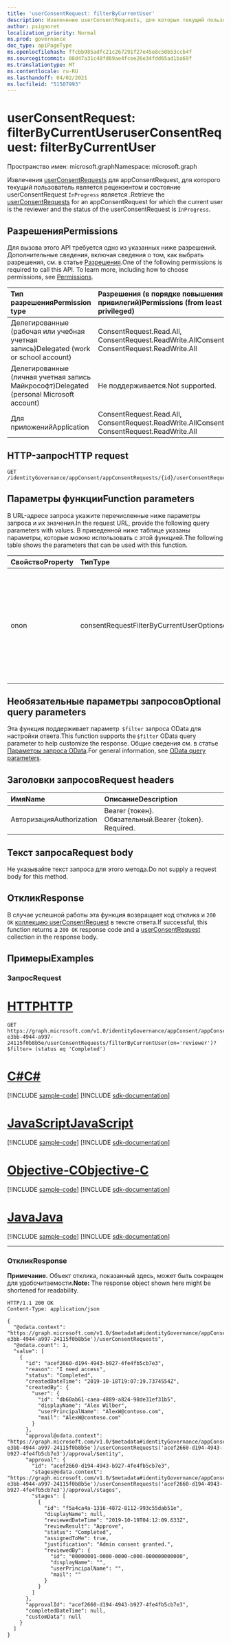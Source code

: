 ```yaml
---
title: 'userConsentRequest: filterByCurrentUser'
description: Извлечение userConsentRequests, для которых текущий пользователь является рецензентом.
author: psignoret
localization_priority: Normal
ms.prod: governance
doc_type: apiPageType
ms.openlocfilehash: ffcbb985adfc21c267291f27e45e8c50b53ccb4f
ms.sourcegitcommit: 08d47a31c48fd69ae4fcee26e34fdd65ad1ba69f
ms.translationtype: MT
ms.contentlocale: ru-RU
ms.lasthandoff: 04/02/2021
ms.locfileid: "51507993"
---
```

# <a name="userconsentrequest-filterbycurrentuser"></a><span data-ttu-id="2925f-103">userConsentRequest: filterByCurrentUser</span><span class="sxs-lookup"><span data-stu-id="2925f-103">userConsentRequest: filterByCurrentUser</span></span>

<span data-ttu-id="2925f-104">Пространство имен: microsoft.graph</span><span class="sxs-lookup"><span data-stu-id="2925f-104">Namespace: microsoft.graph</span></span>

<span data-ttu-id="2925f-105">Извлечения [userConsentRequests](../resources/userconsentrequest.md) для appConsentRequest, для которого текущий пользователь является рецензентом и состояние userConsentRequest `InProgress` является .</span><span class="sxs-lookup"><span data-stu-id="2925f-105">Retrieve the [userConsentRequests](../resources/userconsentrequest.md) for an appConsentRequest for which the current user is the reviewer and the status of the userConsentRequest is `InProgress`.</span></span>

## <a name="permissions"></a><span data-ttu-id="2925f-106">Разрешения</span><span class="sxs-lookup"><span data-stu-id="2925f-106">Permissions</span></span>

<span data-ttu-id="2925f-p101">Для вызова этого API требуется одно из указанных ниже разрешений. Дополнительные сведения, включая сведения о том, как выбрать разрешения, см. в статье [Разрешения](/graph/permissions-reference).</span><span class="sxs-lookup"><span data-stu-id="2925f-p101">One of the following permissions is required to call this API. To learn more, including how to choose permissions, see [Permissions](/graph/permissions-reference).</span></span>

|<span data-ttu-id="2925f-109">Тип разрешения</span><span class="sxs-lookup"><span data-stu-id="2925f-109">Permission type</span></span>|<span data-ttu-id="2925f-110">Разрешения (в порядке повышения привилегий)</span><span class="sxs-lookup"><span data-stu-id="2925f-110">Permissions (from least to most privileged)</span></span>|
|:---|:---|
|<span data-ttu-id="2925f-111">Делегированные (рабочая или учебная учетная запись)</span><span class="sxs-lookup"><span data-stu-id="2925f-111">Delegated (work or school account)</span></span>|<span data-ttu-id="2925f-112">ConsentRequest.Read.All, ConsentRequest.ReadWrite.All</span><span class="sxs-lookup"><span data-stu-id="2925f-112">ConsentRequest.Read.All, ConsentRequest.ReadWrite.All</span></span>|
|<span data-ttu-id="2925f-113">Делегированные (личная учетная запись Майкрософт)</span><span class="sxs-lookup"><span data-stu-id="2925f-113">Delegated (personal Microsoft account)</span></span>|<span data-ttu-id="2925f-114">Не поддерживается.</span><span class="sxs-lookup"><span data-stu-id="2925f-114">Not supported.</span></span>|
|<span data-ttu-id="2925f-115">Для приложений</span><span class="sxs-lookup"><span data-stu-id="2925f-115">Application</span></span>|<span data-ttu-id="2925f-116">ConsentRequest.Read.All, ConsentRequest.ReadWrite.All</span><span class="sxs-lookup"><span data-stu-id="2925f-116">ConsentRequest.Read.All, ConsentRequest.ReadWrite.All</span></span>|

## <a name="http-request"></a><span data-ttu-id="2925f-117">HTTP-запрос</span><span class="sxs-lookup"><span data-stu-id="2925f-117">HTTP request</span></span>

<!-- {
  "blockType": "ignored"
}
-->
``` http
GET /identityGovernance/appConsent/appConsentRequests/{id}/userConsentRequests/filterByCurrentUser(on='parameterValue')
```

## <a name="function-parameters"></a><span data-ttu-id="2925f-118">Параметры функции</span><span class="sxs-lookup"><span data-stu-id="2925f-118">Function parameters</span></span>

<span data-ttu-id="2925f-119">В URL-адресе запроса укажите перечисленные ниже параметры запроса и их значения.</span><span class="sxs-lookup"><span data-stu-id="2925f-119">In the request URL, provide the following query parameters with values.</span></span>
<span data-ttu-id="2925f-120">В приведенной ниже таблице указаны параметры, которые можно использовать с этой функцией.</span><span class="sxs-lookup"><span data-stu-id="2925f-120">The following table shows the parameters that can be used with this function.</span></span>

|<span data-ttu-id="2925f-121">Свойство</span><span class="sxs-lookup"><span data-stu-id="2925f-121">Property</span></span>|<span data-ttu-id="2925f-122">Тип</span><span class="sxs-lookup"><span data-stu-id="2925f-122">Type</span></span>|<span data-ttu-id="2925f-123">Описание</span><span class="sxs-lookup"><span data-stu-id="2925f-123">Description</span></span>|
|:---|:---|:---|
|<span data-ttu-id="2925f-124">on</span><span class="sxs-lookup"><span data-stu-id="2925f-124">on</span></span>|<span data-ttu-id="2925f-125">consentRequestFilterByCurrentUserOptions</span><span class="sxs-lookup"><span data-stu-id="2925f-125">consentRequestFilterByCurrentUserOptions</span></span>|<span data-ttu-id="2925f-126">Фильтр для запроса userConsentRequests для приложенияConsentRequest, для которого текущий пользователь является рецензентом.</span><span class="sxs-lookup"><span data-stu-id="2925f-126">Filter to query userConsentRequests for an appConsentRequest for which the current user is a reviewer.</span></span> <span data-ttu-id="2925f-127">Разрешено значение `reviewer` .</span><span class="sxs-lookup"><span data-stu-id="2925f-127">Allowed value is `reviewer`.</span></span> <span data-ttu-id="2925f-128">Обязательный.</span><span class="sxs-lookup"><span data-stu-id="2925f-128">Required.</span></span>|

## <a name="optional-query-parameters"></a><span data-ttu-id="2925f-129">Необязательные параметры запросов</span><span class="sxs-lookup"><span data-stu-id="2925f-129">Optional query parameters</span></span>

<span data-ttu-id="2925f-130">Эта функция поддерживает параметр  `$filter` запроса OData для настройки ответа.</span><span class="sxs-lookup"><span data-stu-id="2925f-130">This function supports the `$filter` OData query parameter to help customize the response.</span></span> <span data-ttu-id="2925f-131">Общие сведения см. в статье [Параметры запроса OData](/graph/query-parameters).</span><span class="sxs-lookup"><span data-stu-id="2925f-131">For general information, see [OData query parameters](/graph/query-parameters).</span></span>

## <a name="request-headers"></a><span data-ttu-id="2925f-132">Заголовки запросов</span><span class="sxs-lookup"><span data-stu-id="2925f-132">Request headers</span></span>

|<span data-ttu-id="2925f-133">Имя</span><span class="sxs-lookup"><span data-stu-id="2925f-133">Name</span></span>|<span data-ttu-id="2925f-134">Описание</span><span class="sxs-lookup"><span data-stu-id="2925f-134">Description</span></span>|
|:---|:---|
|<span data-ttu-id="2925f-135">Авторизация</span><span class="sxs-lookup"><span data-stu-id="2925f-135">Authorization</span></span>|<span data-ttu-id="2925f-p105">Bearer {токен}. Обязательный.</span><span class="sxs-lookup"><span data-stu-id="2925f-p105">Bearer {token}. Required.</span></span>|

## <a name="request-body"></a><span data-ttu-id="2925f-138">Текст запроса</span><span class="sxs-lookup"><span data-stu-id="2925f-138">Request body</span></span>

<span data-ttu-id="2925f-139">Не указывайте текст запроса для этого метода.</span><span class="sxs-lookup"><span data-stu-id="2925f-139">Do not supply a request body for this method.</span></span>

## <a name="response"></a><span data-ttu-id="2925f-140">Отклик</span><span class="sxs-lookup"><span data-stu-id="2925f-140">Response</span></span>

<span data-ttu-id="2925f-141">В случае успешной работы эта функция возвращает код отклика и `200 OK` [коллекцию userConsentRequest](../resources/userconsentrequest.md) в тексте ответа.</span><span class="sxs-lookup"><span data-stu-id="2925f-141">If successful, this function returns a `200 OK` response code and a [userConsentRequest](../resources/userconsentrequest.md) collection in the response body.</span></span>

## <a name="examples"></a><span data-ttu-id="2925f-142">Примеры</span><span class="sxs-lookup"><span data-stu-id="2925f-142">Examples</span></span>

### <a name="request"></a><span data-ttu-id="2925f-143">Запрос</span><span class="sxs-lookup"><span data-stu-id="2925f-143">Request</span></span>


# <a name="http"></a>[<span data-ttu-id="2925f-144">HTTP</span><span class="sxs-lookup"><span data-stu-id="2925f-144">HTTP</span></span>](#tab/http)
<!-- {
  "blockType": "request",
  "name": "userconsentrequest_filterbycurrentuser"
}
-->
``` http
GET https://graph.microsoft.com/v1.0/identityGovernance/appConsent/appConsentRequests/ee245379-e3bb-4944-a997-24115f0b8b5e/userConsentRequests/filterByCurrentUser(on='reviewer')?$filter= (status eq 'Completed')
```
# <a name="c"></a>[<span data-ttu-id="2925f-145">C#</span><span class="sxs-lookup"><span data-stu-id="2925f-145">C#</span></span>](#tab/csharp)
[!INCLUDE [sample-code](../includes/snippets/csharp/userconsentrequest-filterbycurrentuser-csharp-snippets.md)]
[!INCLUDE [sdk-documentation](../includes/snippets/snippets-sdk-documentation-link.md)]

# <a name="javascript"></a>[<span data-ttu-id="2925f-146">JavaScript</span><span class="sxs-lookup"><span data-stu-id="2925f-146">JavaScript</span></span>](#tab/javascript)
[!INCLUDE [sample-code](../includes/snippets/javascript/userconsentrequest-filterbycurrentuser-javascript-snippets.md)]
[!INCLUDE [sdk-documentation](../includes/snippets/snippets-sdk-documentation-link.md)]

# <a name="objective-c"></a>[<span data-ttu-id="2925f-147">Objective-C</span><span class="sxs-lookup"><span data-stu-id="2925f-147">Objective-C</span></span>](#tab/objc)
[!INCLUDE [sample-code](../includes/snippets/objc/userconsentrequest-filterbycurrentuser-objc-snippets.md)]
[!INCLUDE [sdk-documentation](../includes/snippets/snippets-sdk-documentation-link.md)]

# <a name="java"></a>[<span data-ttu-id="2925f-148">Java</span><span class="sxs-lookup"><span data-stu-id="2925f-148">Java</span></span>](#tab/java)
[!INCLUDE [sample-code](../includes/snippets/java/userconsentrequest-filterbycurrentuser-java-snippets.md)]
[!INCLUDE [sdk-documentation](../includes/snippets/snippets-sdk-documentation-link.md)]

---


### <a name="response"></a><span data-ttu-id="2925f-149">Отклик</span><span class="sxs-lookup"><span data-stu-id="2925f-149">Response</span></span>

<span data-ttu-id="2925f-150">**Примечание.** Объект отклика, показанный здесь, может быть сокращен для удобочитаемости.</span><span class="sxs-lookup"><span data-stu-id="2925f-150">**Note:** The response object shown here might be shortened for readability.</span></span>
<!-- {
  "blockType": "response",
  "truncated": true,
  "@odata.type": "Collection(microsoft.graph.userConsentRequest)"
}
-->
``` http
HTTP/1.1 200 OK
Content-Type: application/json

{
  "@odata.context": "https://graph.microsoft.com/v1.0/$metadata#identityGovernance/appConsent/appConsentRequests('ee245379-e3bb-4944-a997-24115f0b8b5e')/userConsentRequests",
  "@odata.count": 1,
  "value": [
    {
      "id": "acef2660-d194-4943-b927-4fe4fb5cb7e3",
      "reason": "I need access",
      "status": "Completed",
      "createdDateTime": "2019-10-18T19:07:19.7374554Z",
      "createdBy": {
        "user": {
          "id": "db60ab61-caea-4889-a824-98de31ef31b5",
          "displayName": "Alex Wilber",
          "userPrincipalName": "AlexW@contoso.com",
          "mail": "AlexW@contoso.com"
        }
      },
      "approval@odata.context": "https://graph.microsoft.com/v1.0/$metadata#identityGovernance/appConsent/appConsentRequests('ee245379-e3bb-4944-a997-24115f0b8b5e')/userConsentRequests('acef2660-d194-4943-b927-4fe4fb5cb7e3')/approval/$entity",
      "approval": {
        "id": "acef2660-d194-4943-b927-4fe4fb5cb7e3",
        "stages@odata.context": "https://graph.microsoft.com/v1.0/$metadata#identityGovernance/appConsent/appConsentRequests('ee245379-e3bb-4944-a997-24115f0b8b5e')/userConsentRequests('acef2660-d194-4943-b927-4fe4fb5cb7e3')/approval/stages",
        "stages": [
          {
            "id": "f5a4ca4a-1316-4872-8112-993c55dab51e",
            "displayName": null,
            "reviewedDateTime": "2019-10-19T04:12:09.633Z",
            "reviewResult": "Approve",
            "status": "Completed",
            "assignedToMe": true,
            "justification": "Admin consent granted.",
            "reviewedBy": {
              "id": "00000001-0000-0000-c000-000000000000",
              "displayName": "",
              "userPrincipalName": "",
              "mail": ""
            }
          }
        ]
      },
      "approvalId": "acef2660-d194-4943-b927-4fe4fb5cb7e3",
      "completedDateTime": null,
      "customData": null
    }
  ]
}
```


